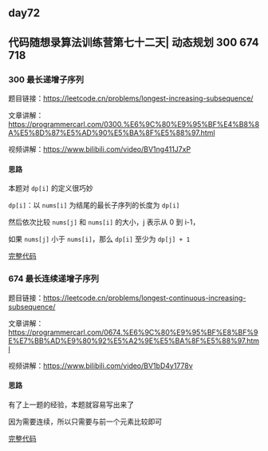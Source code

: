 ## day72

## 代码随想录算法训练营第七十二天| 动态规划 300 674 718

### 300 最长递增子序列

题目链接：https://leetcode.cn/problems/longest-increasing-subsequence/

文章讲解：https://programmercarl.com/0300.%E6%9C%80%E9%95%BF%E4%B8%8A%E5%8D%87%E5%AD%90%E5%BA%8F%E5%88%97.html

视频讲解：https://www.bilibili.com/video/BV1ng411J7xP

#### 思路

本题对 `dp[i]` 的定义很巧妙

`dp[i]`：以 `nums[i]` 为结尾的最长子序列的长度为 `dp[i]`

然后依次比较 `nums[j]` 和 `nums[i]` 的大小，j 表示从 0 到 i-1，

如果 `nums[j]` 小于 `nums[i]`，那么 `dp[i]` 至少为 `dp[j] + 1`

[完整代码](https://github.com/hd2yao/leetcode/tree/master/training/day72/0300_longest_increasing_subsequence.go)

### 674 最长连续递增子序列

题目链接：https://leetcode.cn/problems/longest-continuous-increasing-subsequence/

文章讲解：https://programmercarl.com/0674.%E6%9C%80%E9%95%BF%E8%BF%9E%E7%BB%AD%E9%80%92%E5%A2%9E%E5%BA%8F%E5%88%97.html

视频讲解：https://www.bilibili.com/video/BV1bD4y1778v

#### 思路

有了上一题的经验，本题就容易写出来了

因为需要连续，所以只需要与前一个元素比较即可

[完整代码](https://github.com/hd2yao/leetcode/tree/master/training/day72/0674_longest_continuous_increasing_subsequence.go)

